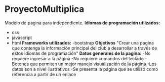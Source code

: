 # ProyectoMultiplica
Modelo de pagina para independiente.
  **Idiomas de programación utlizados:**
- css
- javascript
- html
  **Frameworks utilizados:**
-bootstrap
  **Objetivos**
"Crear una pagina que contenga la información principal del club a desarrollar a través de estos idiomas de programación"
  **Datos generales de la pagina:**
-No requiere ingresar a la página
-No requiere comandos del teclado
-Botones que permiten un mejor manejo visualización de la página
-Los datos son a nivel ilustrativos
-Se presenta la página que se utilizó como referencia a partir de un enlace
